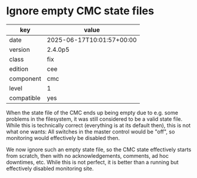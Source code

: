 [//]: # (werk v2)
# Ignore empty CMC state files

key        | value
---------- | ---
date       | 2025-06-17T10:01:57+00:00
version    | 2.4.0p5
class      | fix
edition    | cee
component  | cmc
level      | 1
compatible | yes

When the state file of the CMC ends up being empty due to e.g. some problems in
the filesystem, it was still considered to be a valid state file. While this is
technically correct (everything is at its default then), this is not what one
wants: All switches in the master control would be "off", so monitoring would
effectively be disabled then.

We now ignore such an empty state file, so the CMC state effectively starts from
scratch, then with no acknowledgements, comments, ad hoc downtimes, etc. While
this is not perfect, it is better than a running but effectively disabled
monitoring site.
